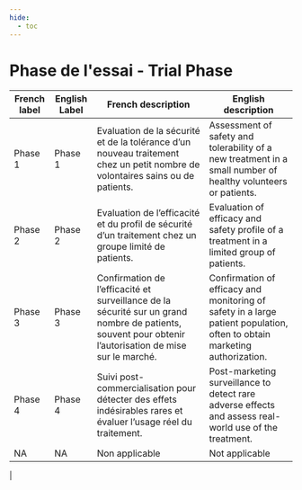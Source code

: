 ```yaml
---
hide:
  - toc
---
```


# Phase de l'essai - Trial Phase

| French label                                      | English Label                                      | French description                                                                                                                                                                                                                                                                                                                                                                                                                                                         | English description                                                                                                                                                                                                                                                                                                                                                                                              |
| ---------------------------------------------- | --------------------------------------------- | -------------------------------------------------------------------------------------------------------------------------------------------------------------------------------------------------------------------------------------------------------------------------------------------------------------------------------------------------------------------------------------------------------------------------------------------------------------- | --------------------------------------------------------------------------------------------------------------------------------------------------------------------------------------------------------------------------------------------------------------------------------------------------------------------------------------------------------------------------------------------------- |
| Phase 1                                   | Phase 1                            | Evaluation de la sécurité et de la tolérance d’un nouveau traitement chez un petit nombre de volontaires sains ou de patients.                                                                                                                                                                       | Assessment of safety and tolerability of a new treatment in a small number of healthy volunteers or patients.                                                                                                                                                               |
| Phase 2                                   | Phase 2                                   | Evaluation de l’efficacité et du profil de sécurité d’un traitement chez un groupe limité de patients.                                                                                                                                                                                                                                                                                                                                                                 | Evaluation of efficacy and safety profile of a treatment in a limited group of patients.                                                                                                                                                                                                                                                                                                             |
| Phase 3                         | Phase 3                         | Confirmation de l’efficacité et surveillance de la sécurité sur un grand nombre de patients, souvent pour obtenir l’autorisation de mise sur le marché.                                                                                                                                         | Confirmation of efficacy and monitoring of safety in a large patient population, often to obtain marketing authorization.                                                                                                              |
| Phase 4                                | Phase 4                               | Suivi post-commercialisation pour détecter des effets indésirables rares et évaluer l’usage réel du traitement.                                                                                                                                                                                                                                                                                                                                                                                         | Post-marketing surveillance to detect rare adverse effects and assess real-world use of the treatment.                                                                                                                                                                                                                                                                                                                                 |
| NA             | NA              | Non applicable                                                                                                                                                                                                                                                                                                                                                                      | Not applicable                                                                                                                                                                                                                                                                                                         |
| 
